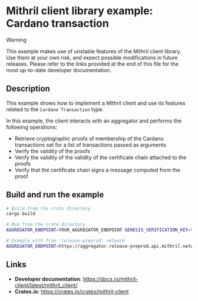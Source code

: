 # Mithril client library example: Cardano transaction

> [!WARNING]
> This example makes use of unstable features of the Mithril client library.
> Use them at your own risk, and expect possible modifications in future releases.
> Please refer to the links provided at the end of this file for the most up-to-date developer documentation.

## Description

This example shows how to implement a Mithril client and use its features related to the `Cardano Transaction` type.

In this example, the client interacts with an aggregator and performs the following operations:

- Retrieve cryptographic proofs of membership of the Cardano transactions set for a list of transactions passed as arguments
- Verify the validity of the proofs
- Verify the validity of the validity of the certificate chain attached to the proofs
- Verify that the certificate chain signs a message computed from the proof

## Build and run the example

```bash
# Build from the crate directory
cargo build

# Run from the crate directory
AGGREGATOR_ENDPOINT=YOUR_AGGREGATOR_ENDPOINT GENESIS_VERIFICATION_KEY=YOUR_GENESIS_VERIFICATION_KEY cargo run CARDANO_TX_HASH1,CARDANO_TX_HASH2,CARDANO_TX_HASH3

# Example with from 'release-preprod' network
AGGREGATOR_ENDPOINT=https://aggregator.release-preprod.api.mithril.network/aggregator GENESIS_VERIFICATION_KEY=$(curl -s https://raw.githubusercontent.com/input-output-hk/mithril/main/mithril-infra/configuration/release-preprod/genesis.vkey) cargo run 0ea207ab71493f012faab0d1f8151eaf931901141c1482ce6e9a501498076484,326b5b67d926937bf19c6113d0957a39f2eae9df94875ce8a96eff5c8521303b
```

## Links

- **Developer documentation**: https://docs.rs/mithril-client/latest/mithril_client/
- **Crates.io**: https://crates.io/crates/mithril-client
